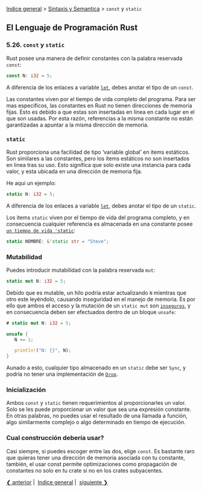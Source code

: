 [Indice general](_index.md) >
[Sintaxis y Semantica](ch05-00-syntax-and-semantics.md) > `const` y `static`

## El Lenguaje de Programación Rust

### 5.26. `const` y `static`

Rust posee una manera de definir constantes con la palabra reservada `const`:

```rust
const N: i32 = 5;
```

A diferencia de los enlaces a variable [`let`][let], debes anotar el tipo de un
`const`.

[let]: variable-bindings.html

Las constantes viven por el tiempo de vida completo del programa. Para ser mas
específicos, las constantes en Rust no tienen direcciones de memoria fijas. Esto
es debido a que estas son insertadas en linea en cada lugar en el que son
usadas. Por esta razón, referencias a la misma constante no están garantizadas a
apuntar a la misma dirección de memoria.

### `static`

Rust proporciona una facilidad de tipo ‘variable global’ en items estáticos.
Son similares a las constantes, pero los items estáticos no son insertados en
linea tras su uso. Esto significa que solo existe una instancia para cada valor,
y esta ubicada en una dirección de memoria fija.

He aqui un ejemplo:

```rust
static N: i32 = 5;
```

A diferencia de los enlaces a variable [`let`][let], debes anotar el tipo de un
`static`.

Los items `static` viven por el tiempo de vida del programa completo, y en
consecuencia cualquier referencia es almacenada en una constante posee  [`un
tiempo de vida 'static`][lifetimes]:

```rust
static NOMBRE: &'static str = "Steve";
```

[lifetimes]: lifetimes.html

### Mutabilidad

Puedes introducir mutabilidad con la palabra reservada `mut`:

```rust
static mut N: i32 = 5;
```

Debido que es mutable, un hilo podría estar actualizando `N` mientras que otro
este leyéndolo, causando inseguridad en el manejo de memoria. Es por ello que
ambos el acceso y la mutación de un `static mut` son [`inseguros`][unsafe], y en
consecuencia deben ser efectuados dentro de un bloque `unsafe`:

```rust
# static mut N: i32 = 5;

unsafe {
   N += 1;

   println!("N: {}", N);
}
```

[unsafe]: unsafe.html

Aunado a esto, cualquier tipo almacenado en un `static` debe ser `Sync`, y
podría no tener una implementación de [`Drop`][drop].

[drop]: drop.html

### Inicialización

Ambos `const` y `static` tienen requerimientos al proporcionarles un valor. Solo
se les puede proporcionar un valor que sea una expresión constante. En otras
palabras, no puedes usar el resultado de una llamada a función, algo
similarmente complejo o algo determinado en tiempo de ejecución.

### Cual construcción debería usar?

Casi siempre, si puedes escoger entre las dos, elige `const`. Es bastante raro
que quieras tener una dirección de memoria asociada con tu constante, también,
el usar const permite optimizaciones como propagación de constantes no solo en
tu crate si no en los crates subyacentes.

[❮ anterior](ch05-25-crates-and-modules.md)&nbsp;|&nbsp;
[Indice general](_index.md)&nbsp;|&nbsp;
[siguiente ❯](ch05-27-attributes.md)
